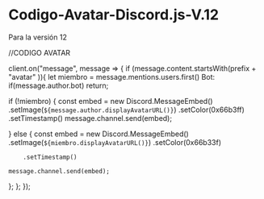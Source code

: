 # Codigo-Avatar-Discord.js-V.12
Para la versión 12


//CODIGO AVATAR

client.on("message", message => {
if (message.content.startsWith(prefix + "avatar" )){
let miembro = message.mentions.users.first()
Bot: if(message.author.bot) return;

if (!miembro) {
    const embed = new Discord.MessageEmbed()
        .setImage(`${message.author.displayAvatarURL()}`)
        .setColor(0x66b3ff)
        .setTimestamp()
    message.channel.send(embed);

} else {
    const embed = new Discord.MessageEmbed()
        .setImage(`${miembro.displayAvatarURL()}`)
        .setColor(0x66b33f)

        .setTimestamp()

    message.channel.send(embed);

};
};
});
